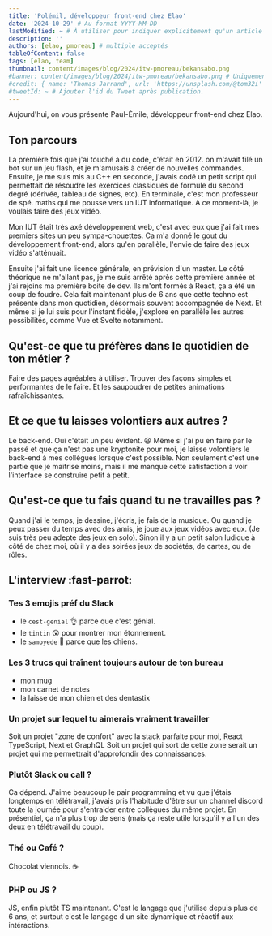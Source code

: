 ```yaml
---
title: 'Polémil, développeur front-end chez Elao'
date: '2024-10-29' # Au format YYYY-MM-DD
lastModified: ~ # À utiliser pour indiquer explicitement qu'un article à été mis à jour
description: ''
authors: [elao, pmoreau] # multiple acceptés
tableOfContent: false
tags: [elao, team]
thumbnail: content/images/blog/2024/itw-pmoreau/bekansabo.png
#banner: content/images/blog/2024/itw-pmoreau/bekansabo.png # Uniquement si différent de la minitature (thumbnail)
#credit: { name: 'Thomas Jarrand', url: 'https://unsplash.com/@tom32i' } # Pour créditer la photo utilisée en miniature
#tweetId: ~ # Ajouter l'id du Tweet après publication.
---
```


Aujourd'hui, on vous présente Paul-Émile, développeur front-end chez Elao.

## Ton parcours

La première fois que j'ai touché à du code, c'était en 2012. on m'avait filé un bot sur un jeu flash, et je m'amusais à créer de nouvelles commandes. 
Ensuite, je me suis mis au C++ en seconde, j'avais codé un petit script qui permettait de résoudre les exercices classiques de formule du second degré (dérivée, tableau de signes, etc). En terminale, c'est mon professeur de spé. maths qui me pousse vers un IUT informatique.
A ce moment-là, je voulais faire des jeux vidéo.

Mon IUT était très axé développement web, c'est avec eux que j'ai fait mes premiers sites un peu sympa-chouettes. Ca m'a donné le gout du développement front-end, alors qu'en parallèle, l'envie de faire des jeux vidéo s'atténuait.

Ensuite j'ai fait une licence générale, en prévision d'un master. Le côté théorique ne m'allant pas, je me suis arrêté après cette première année et j'ai rejoins ma première boite de dev. Ils m'ont formés à React, ça a été un coup de foudre. Cela fait maintenant plus de 6 ans que cette techno est présente dans mon quotidien, désormais souvent accompagnée de Next. Et même si je lui suis pour l'instant fidèle, j'explore en parallèle les autres possibilités, comme Vue et Svelte notamment.



## Qu'est-ce que tu préfères dans le quotidien de ton métier ?

Faire des pages agréables à utiliser. Trouver des façons simples et performantes de le faire. Et les saupoudrer de petites animations rafraîchissantes.

## Et ce que tu laisses volontiers aux autres ?

Le back-end. Oui c'était un peu évident. 😆 
Même si j'ai pu en faire par le passé et que ça n'est pas une kryptonite pour moi, je laisse volontiers le back-end à mes collègues lorsque c'est possible. Non seulement c'est une partie que je maitrise moins, mais il me manque cette satisfaction à voir l'interface se construire petit à petit.

## Qu'est-ce que tu fais quand tu ne travailles pas ?

Quand j'ai le temps, je dessine, j'écris, je fais de la musique. Ou quand je peux passer du temps avec des amis, je joue aux jeux vidéos avec eux. (Je suis très peu adepte des jeux en solo). Sinon il y a un petit salon ludique à côté de chez moi, où il y a des soirées jeux de sociétés, de cartes, ou de rôles.

## L'interview :fast-parrot:

### Tes 3 emojis préf du Slack
- le `cest-genial` 👌 parce que c'est génial.
- le `tintin` 😲 pour montrer mon étonnement.
- le `samoyede` 🐶 parce que les chiens.

### Les 3 trucs qui traînent toujours autour de ton bureau
- mon mug
- mon carnet de notes
- la laisse de mon chien et des dentastix

### Un projet sur lequel tu aimerais vraiment travailler

Soit un projet "zone de confort" avec la stack parfaite pour moi, React TypeScript, Next et GraphQL
Soit un projet qui sort de cette zone  serait un projet qui me permettrait d'approfondir des connaissances. 

### Plutôt Slack ou call ?

Ca dépend. J'aime beaucoup le pair programming et vu que j'étais longtemps en télétravail, j'avais pris l'habitude d'être sur un channel discord toute la journée pour s'entraider entre collègues du même projet. En présentiel, ça n'a plus trop de sens (mais ça reste utile lorsqu'il y a l'un des deux en télétravail du coup).

### Thé ou Café ?

Chocolat viennois. ☕️

### PHP ou JS ?

JS, enfin plutôt TS maintenant. C'est le langage que j'utilise depuis plus de 6 ans, et surtout c'est le langage d'un site dynamique et réactif aux intéractions.

